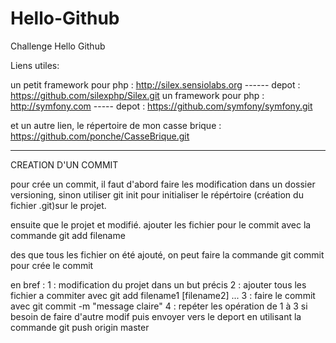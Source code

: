 # Hello-Github
Challenge Hello Github

Liens utiles: 

un petit framework pour php : http://silex.sensiolabs.org ------ depot : https://github.com/silexphp/Silex.git
un framework pour php : http://symfony.com ----- depot :  https://github.com/symfony/symfony.git

et un autre lien, le répertoire de mon casse brique : https://github.com/ponche/CasseBrique.git


------------------------------------------------------------------------------------------------------------------------

CREATION D'UN COMMIT

pour crée un commit, il faut d'abord faire les modification dans un dossier versioning, sinon utiliser git init pour initialiser le répértoire (création du fichier .git)sur le projet.

ensuite que le projet et modifié. ajouter les fichier pour le commit avec la commande git add filename

des que tous les fichier on été ajouté, on peut faire la commande git commit pour crée le commit 


en bref : 
1 : modification du projet dans un but précis
2 : ajouter tous les fichier a commiter avec git add filename1 [filename2] ...
3 : faire le commit avec git commit -m "message claire" 
4 : repéter les opération de 1 à 3 si besoin de faire d'autre modif puis envoyer vers le deport en utilisant la commande git push origin master 


